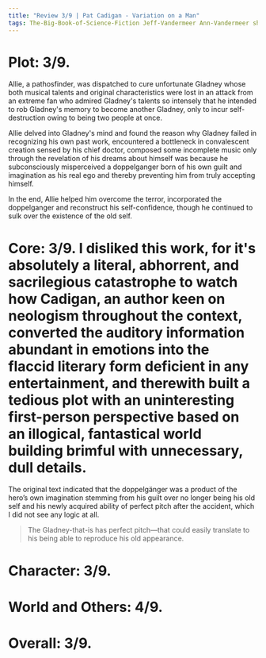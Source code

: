 ```yaml
---
title: "Review 3/9 | Pat Cadigan - Variation on a Man"
tags: The-Big-Book-of-Science-Fiction Jeff-Vandermeer Ann-Vandermeer short-story novelette science-fiction 1953- 1984
---
```



# Plot: 3/9. 
Allie, a pathosfinder, was dispatched to cure unfortunate Gladney whose both musical talents and original characteristics were lost in an attack from an extreme fan who admired Gladney's talents so intensely that he intended to rob Gladney's memory to become another Gladney, only to incur self-destruction owing to being two people at once. 

Allie delved into Gladney's mind and found the reason why Gladney failed in recognizing his own past work, encountered a bottleneck in convalescent creation sensed by his chief doctor, composed some incomplete music only through the revelation of his dreams about himself was because he subconsciously misperceived a doppelganger born of his own guilt and imagination as his real ego and thereby preventing him from truly accepting himself.

In the end, Allie helped him overcome the terror, incorporated the doppelganger and reconstruct his self-confidence, though he continued to sulk over the existence of the old self.

# Core: 3/9. I disliked this work, for it's absolutely a literal, abhorrent, and sacrilegious catastrophe to watch how Cadigan, an author keen on neologism throughout the context, converted the auditory information abundant in emotions into the flaccid literary form deficient in any entertainment, and therewith built a tedious plot with an uninteresting first-person perspective based on an illogical, fantastical world building brimful with unnecessary, dull details.
The original text indicated that the doppelgänger was a product of the hero’s own imagination stemming from his guilt over no longer being his old self and his newly acquired ability of perfect pitch after the accident, which I did not see any logic at all.

> The Gladney-that-is has perfect pitch—that could easily translate to his being able to reproduce his old appearance.

# Character: 3/9. 

# World and Others: 4/9. 

# Overall: 3/9. 


